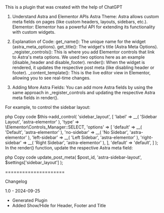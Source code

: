 This is a plugin that was created with the help of ChatGPT

1. Understand Astra and Elementor APIs
Astra Theme: Astra allows custom meta fields on pages (like custom headers, layouts, sidebars, etc.).
Elementor: Elementor has a powerful API for extending its functionality with custom widgets.

2. Explanation of Code:
get_name(): The unique name for the widget (astra_meta_options).
get_title(): The widget's title (Astra Meta Options).
_register_controls(): This is where you add Elementor controls that link to Astra's meta options. We used two options here as an example (disable_header and disable_footer).
render(): When the widget is rendered, it updates the respective post meta (like disabling header or footer).
_content_template(): This is the live editor view in Elementor, allowing you to see real-time changes.

3. Adding More Astra Fields:
You can add more Astra fields by using the same approach in _register_controls and updating the respective Astra meta fields in render().

For example, to control the sidebar layout:

php
Copy code
$this->add_control(
    'sidebar_layout',
    [
        'label' => __( 'Sidebar Layout', 'astra-elementor' ),
        'type' => \Elementor\Controls_Manager::SELECT,
        'options' => [
            'default' => __( 'Default', 'astra-elementor' ),
            'no-sidebar' => __( 'No Sidebar', 'astra-elementor' ),
            'left-sidebar' => __( 'Left Sidebar', 'astra-elementor' ),
            'right-sidebar' => __( 'Right Sidebar', 'astra-elementor' ),
        ],
        'default' => 'default',
    ]
);
In the render() function, update the respective Astra meta field:

php
Copy code
update_post_meta( $post_id, 'astra-sidebar-layout', $settings['sidebar_layout'] );

=====================

Changelog

1.0 - 2024-09-25
* Generated Plugin
* Added Show/Hide for Header, Footer and Title
